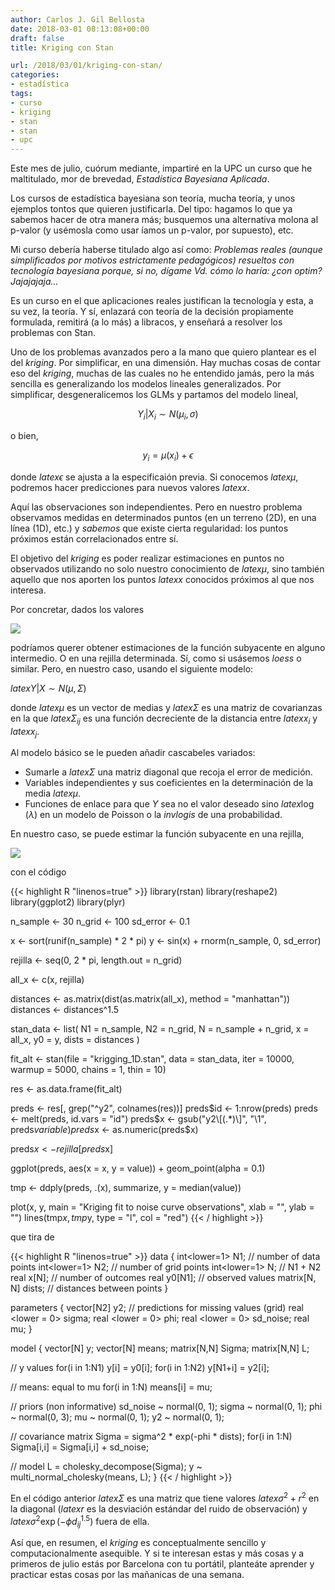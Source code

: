 ```yaml
---
author: Carlos J. Gil Bellosta
date: 2018-03-01 08:13:08+00:00
draft: false
title: Kriging con Stan

url: /2018/03/01/kriging-con-stan/
categories:
- estadística
tags:
- curso
- kriging
- stan
- stan
- upc
---
```


Este mes de julio, cuórum mediante, impartiré en la UPC un curso que he maltitulado, mor de brevedad, _Estadística Bayesiana Aplicada_.

Los cursos de estadística bayesiana son teoría, mucha teoría, y unos ejemplos tontos que quieren justificarla. Del tipo: hagamos lo que ya sabemos hacer de otra manera más; busquemos una alternativa molona al p-valor (y usémosla como usar
íamos un p-valor, por supuesto), etc.

Mi curso debería haberse titulado algo así como: _Problemas reales (aunque simplificados por motivos estrictamente pedagógicos) resueltos con tecnología bayesiana porque, si no, dígame Vd. cómo lo haría: ¿con optim? Jajajajaja..._

Es un curso en el que aplicaciones reales justifican la tecnología y esta, a su vez, la teoría. Y sí, enlazará con teoría de la decisión propiamente formulada, remitirá (a lo más) a libracos, y enseñará a resolver los problemas con Stan.

Uno de los problemas avanzados pero a la mano que quiero plantear es el del _kriging_. Por simplificar, en una dimensión. Hay muchas cosas de contar eso del _kriging_, muchas de las cuales no he entendido jamás, pero la más
sencilla es generalizando los modelos lineales generalizados. Por simplificar, desgeneralicemos los GLMs y partamos del modelo lineal,

$$ Y_i | X_i \,\, \sim \,\, N(\mu_i, \sigma)$$

o bien,

$$ y_i = \mu(x_i) + \epsilon$$

donde $latex \epsilon$ se ajusta a la especificaión previa. Si conocemos $latex \mu$, podremos hacer predicciones para nuevos valores $latex x$.

Aquí las observaciones son independientes. Pero en nuestro problema observamos medidas en determinados puntos (en un terreno (2D), en una línea (1D), etc.) y _sabemos_ que existe cierta regularidad: los puntos próximos están correlacionados entre sí.

El objetivo del _kriging_ es poder realizar estimaciones en puntos no observados utilizando no solo nuestro conocimiento de $latex \mu$, sino también aquello que nos aporten los puntos $latex x$ conocidos próximos al que nos interesa.

Por concretar, dados los valores

![](/wp-uploads/2018/02/sinusoide_ruido.png#center)

podríamos querer obtener estimaciones de la función subyacente en alguno intermedio. O en una rejilla determinada. Sí, como si usásemos _loess_ o similar. Pero, en nuestro caso, usando el siguiente modelo:

$latex Y | X \,\, \sim \,\, N(\mu, \Sigma)$

donde $latex \mu$ es un vector de medias y $latex \Sigma$ es una matriz de covarianzas en la que $latex \Sigma_{ij}$ es una función decreciente de la distancia entre $latex x_i$ y $latex x_j$.

Al modelo básico se le pueden añadir cascabeles variados:

* Sumarle a $latex \Sigma$ una matriz diagonal que recoja el error de medición.
* Variables independientes y sus coeficientes en la determinación de la media $latex \mu$.
* Funciones de enlace para que $Y$ sea no el valor deseado sino $latex \log(\lambda)$ en un modelo de Poisson o la <em>invlogis</em> de una probabilidad.

En nuestro caso, se puede estimar la función subyacente en una rejilla,

![](/wp-uploads/2018/02/kriging_sinuoide.png#center)

con el código

{{< highlight R "linenos=true" >}}
library(rstan)
library(reshape2)
library(ggplot2)
library(plyr)

n_sample <- 30
n_grid   <- 100
sd_error <- 0.1

x <- sort(runif(n_sample) * 2 * pi)
y <- sin(x) + rnorm(n_sample, 0, sd_error)

rejilla <- seq(0, 2 * pi, length.out = n_grid)

all_x <- c(x, rejilla)

distances <- as.matrix(dist(as.matrix(all_x), method = "manhattan"))
distances <- distances^1.5

stan_data <- list(
N1 = n_sample,
N2 = n_grid,
N  = n_sample + n_grid,
x  = all_x,
y0 = y,
dists = distances
)

fit_alt <- stan(file = "krigging_1D.stan",
                data = stan_data,
                iter = 10000, warmup = 5000,
                chains = 1, thin = 10)

res <- as.data.frame(fit_alt)

preds <- res[, grep("^y2", colnames(res))]
preds$id <- 1:nrow(preds)
preds <- melt(preds, id.vars = "id")
preds$x <- gsub("y2\\[(.*)\\]", "\\1", preds$variable)
preds$x <- as.numeric(preds$x)

preds$x <- rejilla[preds$x]

ggplot(preds, aes(x = x, y = value)) + geom_point(alpha = 0.1)

tmp <- ddply(preds, .(x), summarize, y = median(value))

plot(x, y, main = "Kriging fit to noise curve observations",
        xlab = "", ylab = "")
lines(tmp$x, tmp$y, type = "l", col = "red")
{{< / highlight >}}

que tira de

{{< highlight R "linenos=true" >}}
data {
int<lower=1> N1; // number of data points
int<lower=1> N2; // number of grid points
int<lower=1> N;  // N1 + N2
real x[N];       // number of outcomes
real y0[N1];     // observed values
matrix[N, N] dists;    // distances between points
}

parameters {
vector[N2] y2;   // predictions for missing values (grid)
real <lower = 0> sigma;
real <lower = 0> phi;
real <lower = 0> sd_noise;
real mu;
}

model {
vector[N] y;
vector[N] means;
matrix[N,N] Sigma;
matrix[N,N] L;

// y values
for(i in 1:N1) y[i]    = y0[i];
for(i in 1:N2) y[N1+i] = y2[i];

// means: equal to mu
for(i in 1:N) means[i] = mu;

// priors (non informative)
sd_noise ~ normal(0, 1);
sigma ~ normal(0, 1);
phi   ~ normal(0, 3);
mu    ~ normal(0, 1);
y2    ~ normal(0, 1);

// covariance matrix
Sigma = sigma^2 * exp(-phi * dists);
for(i in 1:N) Sigma[i,i] = Sigma[i,i] + sd_noise;


// model
L = cholesky_decompose(Sigma);
y ~ multi_normal_cholesky(means, L);
}
{{< / highlight >}}

En el código anterior $latex \Sigma$ es una matriz que tiene valores $latex \sigma^2 + r^2$ en la diagonal ($latex r$ es la desviación estándar del ruido de observación) y $latex \sigma^2 \exp(-\phi d_{ij}^{1.5})$ fuera de ella.

Así que, en resumen, el _kriging_ es conceptualmente sencillo y computacionalmente asequible. Y si te interesan estas y más cosas y a primeros de julio estás por Barcelona con tu portátil, planteáte aprender y practicar estas cosas por las mañanicas de una semana.
